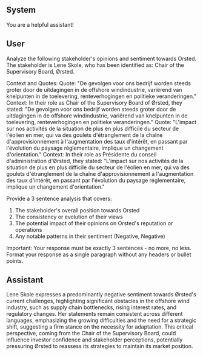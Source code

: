 ## System

You are a helpful assistant!

## User


Analyze the following stakeholder's opinions and sentiment towards Orsted. The stakeholder is Lene Skole, who has been identified as: Chair of the Supervisory Board, Ørsted.

Context and Quotes:
Quote: "De gevolgen voor ons bedrijf worden steeds groter door de uitdagingen in de offshore windindustrie, variërend van knelpunten in de toelevering, renteverhogingen en politieke veranderingen."
Context: In their role as Chair of the Supervisory Board of Ørsted, they stated: "De gevolgen voor ons bedrijf worden steeds groter door de uitdagingen in de offshore windindustrie, variërend van knelpunten in de toelevering, renteverhogingen en politieke veranderingen."
Quote: "L'impact sur nos activités de la situation de plus en plus difficile du secteur de l'éolien en mer, qui va des goulets d'étranglement de la chaîne d'approvisionnement à l'augmentation des taux d'intérêt, en passant par l'évolution du paysage réglementaire, implique un changement d'orientation."
Context: In their role as Présidente du conseil d'administration d'Ørsted, they stated: "L'impact sur nos activités de la situation de plus en plus difficile du secteur de l'éolien en mer, qui va des goulets d'étranglement de la chaîne d'approvisionnement à l'augmentation des taux d'intérêt, en passant par l'évolution du paysage réglementaire, implique un changement d'orientation."

Provide a 3 sentence analysis that covers:
1. The stakeholder's overall position towards Orsted
2. The consistency or evolution of their views
3. The potential impact of their opinions on Orsted's reputation or operations
4. Any notable patterns in their sentiment (Negative, Negative)

Important: Your response must be exactly 3 sentences - no more, no less.
Format your response as a single paragraph without any headers or bullet points.


## Assistant

Lene Skole expresses a predominantly negative sentiment towards Ørsted's current challenges, highlighting significant obstacles in the offshore wind industry, such as supply chain bottlenecks, rising interest rates, and regulatory changes. Her statements remain consistent across different languages, emphasizing the growing difficulties and the need for a strategic shift, suggesting a firm stance on the necessity for adaptation. This critical perspective, coming from the Chair of the Supervisory Board, could influence investor confidence and stakeholder perceptions, potentially pressuring Ørsted to reassess its strategies to maintain its market position.

